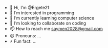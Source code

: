 - 👋 Hi, I’m @Ergete21
- 👀 I’m interested in programming 
- 🌱 I’m currently learning computer science 
- 💞️ I’m looking to collaborate on coding 
- 📫 How to reach me saymen2028@gmail.com
- 😄 Pronouns: ...
- ⚡ Fun fact: ...

<!---
Ergete21/Ergete21 is a ✨ special ✨ repository because its `README.md` (this file) appears on your GitHub profile.
You can click the Preview link to take a look at your changes.
--->

